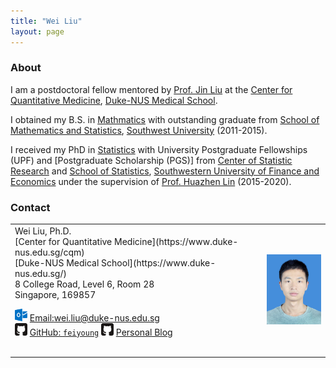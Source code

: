 ```yaml
---
title: "Wei Liu"
layout: page
---
```



### About

I am a postdoctoral fellow mentored by [Prof. Jin Liu](https://blog.nus.edu.sg/jinliu/) at the [Center for Quantitative  Medicine](https://www.duke-nus.edu.sg/cqm), [Duke-NUS Medical School](https://www.duke-nus.edu.sg/).

I obtained my B.S. in [Mathmatics](http://math.swu.edu.cn/) with outstanding graduate from [School of Mathematics and Statistics](http://math.swu.edu.cn/), [Southwest University](http://www.swu.edu.cn/) (2011-2015).

I received my PhD in [Statistics](https://csr.swufe.edu.cn/) with University Postgraduate Fellowships (UPF) and [Postgraduate Scholarship (PGS)] from [Center of Statistic Research](https://csr.swufe.edu.cn/) and [School of Statistics](https://stat.swufe.edu.cn/), [Southwestern University of Finance and Economics](https://www.swufe.edu.cn/) under the supervision of [Prof. Huazhen Lin](https://csr.swufe.edu.cn/) (2015-2020).

### Contact

<div class="row-fluid" markdown="1">
<div class="span6" markdown="1">

<table>
    <tr>
        <td width="80%">
            <table>
                <tr>
                    Wei Liu, Ph.D. <br/>
[Center for Quantitative  Medicine](https://www.duke-nus.edu.sg/cqm) <br/>
[Duke-NUS Medical School](https://www.duke-nus.edu.sg/) <br/>
8 College Road, Level 6, Room 28<br/>
Singapore, 169857 

<img src="images/envelope.svg" alt="Email logo" width="20"> [Email:]()wei.liu@duke-nus.edu.sg <br/>
<img src="images/github.svg" alt="GitHub logo" width="20"> [GitHub: `feiyoung`](https://github.com/feiyoung)
<img src="images/github.svg" alt="GitHub logo" width="20"> [Personal Blog](https://weiliu.netlify.app/)
                </tr>
            </table>
        </td>
        <td width="20%" height="100%">
            <img src="images/me.jpg" alt="我的照片" style="zoom:25%;"/>
        </td>
    </tr>
</table>





